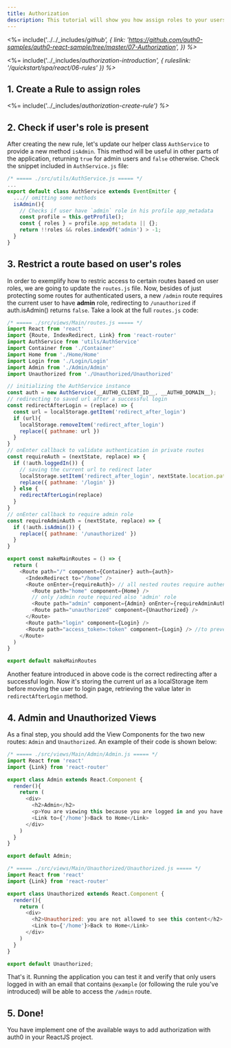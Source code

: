 ```yaml
---
title: Authorization
description: This tutorial will show you how assign roles to your users, and use those claims to authorize or deny a user to access certain routes in the app.
---
```


<%= include('../../_includes/_github', {
  link: 'https://github.com/auth0-samples/auth0-react-sample/tree/master/07-Authorization',
}) %>_

<%= include('../_includes/_authorization-introduction', { ruleslink: '/quickstart/spa/react/06-rules' }) %>_

## 1. Create a Rule to assign roles

<%= include('../_includes/_authorization-create-rule') %>_

## 2. Check if user's role is present

After creating the new rule, let's update our helper class `AuthService` to provide a new method `isAdmin`. This method will be useful in other parts of the application, returning `true` for admin users and `false` otherwise. Check the snippet included in `AuthService.js` file:

```javascript
/* ===== ./src/utils/AuthService.js ===== */
...
export default class AuthService extends EventEmitter {
  ...// omitting some methods
  isAdmin(){
    // Checks if user have `admin` role in his profile app_metadata
    const profile = this.getProfile();
    const { roles } = profile.app_metadata || {};
    return !!roles && roles.indexOf('admin') > -1;
  }
}
```

## 3. Restrict a route based on user's roles

In order to exemplify how to restric access to certain routes based on user roles, we are going to update the `routes.js` file. Now, besides of just protecting some routes for authenticated users, a new `/admin` route requires the current user to have __admin__ role, redirecting to `/unauthorized` if auth.isAdmin() returns `false`. Take a look at the full `routes.js` code:

```javascript
/* ===== ./src/views/Main/routes.js ===== */
import React from 'react'
import {Route, IndexRedirect, Link} from 'react-router'
import AuthService from 'utils/AuthService'
import Container from './Container'
import Home from './Home/Home'
import Login from './Login/Login'
import Admin from './Admin/Admin'
import Unauthorized from './Unauthorized/Unauthorized'

// initializing the AuthService instance
const auth = new AuthService(__AUTH0_CLIENT_ID__, __AUTH0_DOMAIN__);
// redirecting to saved url after a successful login
const redirectAfterLogin = (replace) => {
  const url = localStorage.getItem('redirect_after_login')
  if (url){
    localStorage.removeItem('redirect_after_login')
    replace({ pathname: url })
  }
}
// onEnter callback to validate authentication in private routes
const requireAuth = (nextState, replace) => {
  if (!auth.loggedIn()) {
    // saving the current url to redirect later
    localStorage.setItem('redirect_after_login', nextState.location.pathname)
    replace({ pathname: '/login' })
  } else {
    redirectAfterLogin(replace)
  }
}
// onEnter callback to require admin role
const requireAdminAuth = (nextState, replace) => {
  if (!auth.isAdmin()) {
    replace({ pathname: '/unauthorized' })
  }
}

export const makeMainRoutes = () => {
  return (
    <Route path="/" component={Container} auth={auth}>
      <IndexRedirect to="/home" />
      <Route onEnter={requireAuth}> // all nested routes require authentication
        <Route path="home" component={Home} />
        // only /admin route required also 'admin' role
        <Route path="admin" component={Admin} onEnter={requireAdminAuth} />
        <Route path="unauthorized" component={Unauthorized} />
      </Route>
      <Route path="login" component={Login} />
      <Route path="access_token=:token" component={Login} /> //to prevent router errors
    </Route>
  )
}

export default makeMainRoutes
```

Another feature introduced in above code is the correct redirecting after a successful login. Now it's storing the current url as a localStorage item before moving the user to login page, retrieving the value later in `redirectAfterLogin` method.

## 4. Admin and Unauthorized Views

As a final step, you should add the View Components for the two new routes: `Admin` and `Unauthorized`. An example of their code is shown below:

```javascript
/* ===== ./src/views/Main/Admin/Admin.js ===== */
import React from 'react'
import {Link} from 'react-router'

export class Admin extends React.Component {
  render(){
    return (
      <div>
        <h2>Admin</h2>
        <p>You are viewing this because you are logged in and you have 'admin' role</p>
        <Link to={'/home'}>Back to Home</Link>
      </div>
    )
  }
}

export default Admin;
```

```javascript
/* ===== ./src/views/Main/Unauthorized/Unauthorized.js ===== */
import React from 'react'
import {Link} from 'react-router'

export class Unauthorized extends React.Component {
  render(){
    return (
      <div>
        <h2>Unauthorized: you are not allowed to see this content</h2>
        <Link to={'/home'}>Back to Home</Link>
      </div>
    )
  }
}

export default Unauthorized;
```

That's it. Running the application you can test it and verify that only users logged in with an email that contains `@example` (or following the rule you've introduced) will be able to access the `/admin` route.

## 5. Done!

You have implement one of the available ways to add authorization with auth0 in your ReactJS project.
